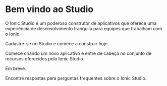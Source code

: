 ---
---

# Bem vindo ao Studio

O Ionic Studio é um poderoso construtor de aplicativos que oferece uma experiência de desenvolvimento tranquila para equipes que trabalham com o Ionic.

<docs-cards class="static-width"> <docs-card header="Get Studio" href="https://ionicframework.com/studio?utm_source=docs&utm_medium=website&utm_campaign=studio%20launch" icon="/docs/assets/icons/guide-installation-icon.png"> 

Cadastre-se no Studio e comece a construir hoje.</docs-card>

<docs-card header="Quickstart" href="/docs/studio/guides/quickstart" img="/docs/assets/icons/guide-quickstart.png"> 

Comece criando um novo aplicativo e entre de cabeça no conjunto de recursos oferecidos pelo Ionic Studio.</docs-card>

<docs-card header="News & Updates 🚧" icon="/docs/assets/icons/guide-news-icon.png"> 

Em breve.</docs-card>

<docs-card header="Studio FAQ" href="/docs/studio/faq" icon="/docs/assets/icons/guide-faq-icon.png"> 

Encontre respostas para perguntas frequentes sobre o Ionic Studio.</docs-card> </docs-cards>
